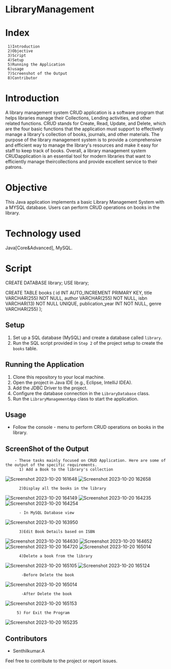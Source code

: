 # LibraryManagement

# Index
     1)Introduction
     2)Objective
     3)Script
     4)Setup
     5)Running the Application
     6)usage
     7)Screenshot of the Output
     8)Contributor
     
# Introduction

A library management system CRUD application is a software program that helps libraries manage their Collections, Lending activities, and other related functions.
CRUD stands for Create, Read, Update, and Delete, which are the four basic functions that the application must support to effectively manage a library's collection of books, journals, and other materials.
The purpose of the library management system is to provide a comprehensive and efficient way to manage the library's resources and make it easy for staff to keep track of books.
Overall, a library management system CRUDapplication is an essential tool for modern libraries that want to efficiently manage theircollections and provide excellent service to their patrons.
    
# Objective 

This Java application implements a basic Library Management System with a  MYSQL database. 
Users can perform CRUD operations on books in the library.

# Technology used
  Java[Core&Advanced],
  MySQL.
  
# Script

CREATE DATABASE library;
USE library;

CREATE TABLE books (
  id INT AUTO_INCREMENT PRIMARY KEY,
  title VARCHAR(255) NOT NULL,
  author VARCHAR(255) NOT NULL,
  isbn VARCHAR(13) NOT NULL UNIQUE,
  publication_year INT NOT NULL,
  genre VARCHAR(255)
);

## Setup

1. Set up a SQL database (MySQL) and create a database called `library`.
2. Run the SQL script provided in `Step 2` of the project setup to create the `books` table.

## Running the Application

1. Clone this repository to your local machine.
2. Open the project in  Java IDE (e.g., Eclipse, IntelliJ IDEA).
3. Add the JDBC Driver to the project.
4. Configure the database connection in the `LibraryDatabase` class.
5. Run the `LibraryManagementApp` class to start the application.

## Usage

- Follow the console - menu to perform CRUD operations on books in the library.

## ScreenShot of the Output
        - These tasks mainly focused on CRUD Application. Here are some of the output of the specific requirements.
          1) Add a Book to the library's collection
![Screenshot 2023-10-20 161648](https://github.com/SenthilAishu/LibraryManagement/assets/91359845/e496fb6f-3b67-4ecb-b7f4-2f4752791fdc)
![Screenshot 2023-10-20 162658](https://github.com/SenthilAishu/LibraryManagement/assets/91359845/f31ff03b-4b2a-4233-b30b-1ff561118d05)
          
          2)Display all the books in the library
![Screenshot 2023-10-20 164149](https://github.com/SenthilAishu/LibraryManagement/assets/91359845/8bf593ef-2713-4612-b57c-96f9621ce31b)
![Screenshot 2023-10-20 164235](https://github.com/SenthilAishu/LibraryManagement/assets/91359845/0efd5c59-f468-4c28-bc9e-2f359bcc3b89)
![Screenshot 2023-10-20 164254](https://github.com/SenthilAishu/LibraryManagement/assets/91359845/5ea7fc43-018e-44f9-8d04-401d99734a13)
      
          - In MySQL Database view
![Screenshot 2023-10-20 163950](https://github.com/SenthilAishu/LibraryManagement/assets/91359845/0d8c71f9-e1d2-4d0c-9679-3ebb9521e347)

          3)Edit Book Details based on ISBN
![Screenshot 2023-10-20 164630](https://github.com/SenthilAishu/LibraryManagement/assets/91359845/ec8a3ff3-af5d-4c3b-9374-4eb563ab86cd)
![Screenshot 2023-10-20 164652](https://github.com/SenthilAishu/LibraryManagement/assets/91359845/cfd10e44-229b-4ef5-af09-da89984463ab)
![Screenshot 2023-10-20 164720](https://github.com/SenthilAishu/LibraryManagement/assets/91359845/5762d7e1-94d3-41e4-a416-85c3754c2657)
![Screenshot 2023-10-20 165014](https://github.com/SenthilAishu/LibraryManagement/assets/91359845/6d06f6a8-750a-4121-b083-024c27a42da9)

          4)Delete a book from the library
![Screenshot 2023-10-20 165105](https://github.com/SenthilAishu/LibraryManagement/assets/91359845/da286fa6-fb23-416f-9586-da0a884c77e8)
![Screenshot 2023-10-20 165124](https://github.com/SenthilAishu/LibraryManagement/assets/91359845/595714ea-14d9-432e-a179-d5ddfcb566ec)

           -Before Delete the book 
![Screenshot 2023-10-20 165014](https://github.com/SenthilAishu/LibraryManagement/assets/91359845/7837b372-2d49-441a-966a-577d18f39043)

           -After Delete the book
![Screenshot 2023-10-20 165153](https://github.com/SenthilAishu/LibraryManagement/assets/91359845/0f9aa40a-0b30-4047-9390-678a38c2f4ef)

         5) For Exit the Program
![Screenshot 2023-10-20 165235](https://github.com/SenthilAishu/LibraryManagement/assets/91359845/e8f9f541-2420-47eb-b8b7-8562a048465e)
      

## Contributors

- Senthilkumar.A

Feel free to contribute to the project or report issues.

